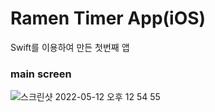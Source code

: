# Ramen Timer App(iOS)

Swift를 이용하여 만든 첫번째 앱


### main screen

![스크린샷 2022-05-12 오후 12 54 55](https://user-images.githubusercontent.com/68256612/167988872-fa33f718-da98-44fd-a552-7ac60ede0fba.png)
